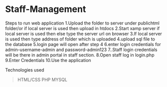 # Staff-Management
Steps to run web application 
1.Upload the folder to server under publichtml folder/or if local server is used then upload in htdocs
2.Start xamp server if local server is used then else type the server url on browser
3.If local server is used then type address of folder which is uploaded
4.upload sql file to the database
5.login page will open after step 4
6.enter login credentials for admin-username-admin and password-admin123
7..Staff login credentials will be there in admin portal in staff section.
8.Open staff log in login.php
9.Enter Credentials
10.Use the application

Technologies used
>HTML/CSS
>PHP
>MYSQL
